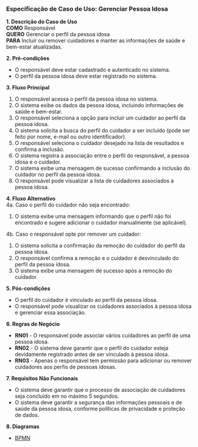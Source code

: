 ### Especificação de Caso de Uso: Gerenciar Pessoa Idosa

**1. Descrição do Caso de Uso**  
**COMO** Responsável  
**QUERO** Gerenciar o perfil da pessoa idosa  
**PARA** Incluir ou remover cuidadores e manter as informações de saúde e bem-estar atualizadas.

**2. Pré-condições**  
- O responsável deve estar cadastrado e autenticado no sistema.  
- O perfil da pessoa idosa deve estar registrado no sistema.

**3. Fluxo Principal**  
1. O responsável acessa o perfil da pessoa idosa no sistema.  
2. O sistema exibe os dados da pessoa idosa, incluindo informações de saúde e bem-estar.  
3. O responsável seleciona a opção para incluir um cuidador ao perfil da pessoa idosa.  
4. O sistema solicita a busca do perfil do cuidador a ser incluído (pode ser feito por nome, e-mail ou outro identificador).  
5. O responsável seleciona o cuidador desejado na lista de resultados e confirma a inclusão.  
6. O sistema registra a associação entre o perfil do responsável, a pessoa idosa e o cuidador.  
7. O sistema exibe uma mensagem de sucesso confirmando a inclusão do cuidador no perfil da pessoa idosa.  
8. O responsável pode visualizar a lista de cuidadores associados à pessoa idosa.

**4. Fluxo Alternativo**  
4a. Caso o perfil do cuidador não seja encontrado:  
   1. O sistema exibe uma mensagem informando que o perfil não foi encontrado e sugere adicionar o cuidador manualmente (se aplicável).  

4b. Caso o responsável opte por remover um cuidador:  
   1. O sistema solicita a confirmação da remoção do cuidador do perfil da pessoa idosa.  
   2. O responsável confirma a remoção e o cuidador é desvinculado do perfil da pessoa idosa.  
   3. O sistema exibe uma mensagem de sucesso após a remoção do cuidador.

**5. Pós-condições**  
- O perfil do cuidador é vinculado ao perfil da pessoa idosa.  
- O responsável pode visualizar os cuidadores associados à pessoa idosa e gerenciar essa associação.

**6. Regras de Negócio**  
- **RN01** - O responsável pode associar vários cuidadores ao perfil de uma pessoa idosa.  
- **RN02** - O sistema deve garantir que o perfil do cuidador esteja devidamente registrado antes de ser vinculado à pessoa idosa.  
- **RN03** - Apenas o responsável tem permissão para adicionar ou remover cuidadores aos perfis de pessoas idosas.

**7. Requisitos Não Funcionais**  
- O sistema deve garantir que o processo de associação de cuidadores seja concluído em no máximo 5 segundos.  
- O sistema deve garantir a segurança das informações pessoais e de saúde da pessoa idosa, conforme políticas de privacidade e proteção de dados.

**8. Diagramas**  
- [BPMN](https://github.com/EnneLu/TINA-Requisitos/blob/main/docs/requirements/diagrams/BPMN/img/BPMN_02_GerenciarPessoaIdosa.png)